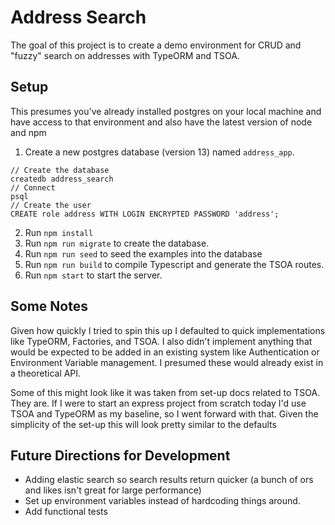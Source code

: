 # Address Search

The goal of this project is to create a demo environment for CRUD and "fuzzy" search on addresses with TypeORM and TSOA.

## Setup

This presumes you've already installed postgres on your local machine and have access to that environment and also have the latest version of node and npm

1. Create a new postgres database (version 13) named `address_app`.

```
// Create the database
createdb address_search
// Connect
psql
// Create the user
CREATE role address WITH LOGIN ENCRYPTED PASSWORD 'address';
```

2. Run `npm install`
3. Run `npm run migrate` to create the database.
4. Run `npm run seed` to seed the examples into the database
5. Run `npm run build` to compile Typescript and generate the TSOA routes.
6. Run `npm start` to start the server.

## Some Notes

Given how quickly I tried to spin this up I defaulted to quick implementations like TypeORM, Factories, and TSOA. I also didn't implement anything that would be expected to be added in an existing system like Authentication or Environment Variable management. I presumed these would already exist in a theoretical API.

Some of this might look like it was taken from set-up docs related to TSOA. They are. If I were to start an express project from scratch today I'd use TSOA and TypeORM as my baseline, so I went forward with that. Given the simplicity of the set-up this will look pretty similar to the defaults

## Future Directions for Development

- Adding elastic search so search results return quicker (a bunch of ors and likes isn't great for large performance)
- Set up environment variables instead of hardcoding things around.
- Add functional tests
